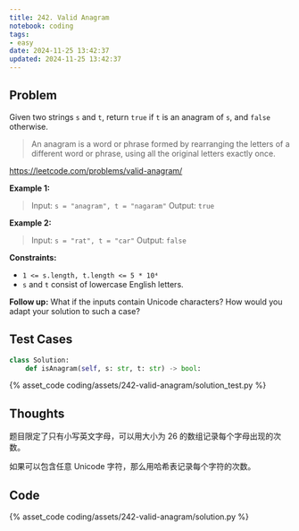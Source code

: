 ```yaml
---
title: 242. Valid Anagram
notebook: coding
tags:
- easy
date: 2024-11-25 13:42:37
updated: 2024-11-25 13:42:37
---
```

## Problem

Given two strings `s` and `t`, return `true` if `t` is an anagram of `s`, and `false` otherwise.

> An anagram is a word or phrase formed by rearranging the letters of a different word or phrase, using all the original letters exactly once.

<https://leetcode.com/problems/valid-anagram/>

**Example 1:**

> Input: `s = "anagram", t = "nagaram"`
> Output: `true`

**Example 2:**

> Input: `s = "rat", t = "car"`
> Output: `false`

**Constraints:**

- `1 <= s.length, t.length <= 5 * 10⁴`
- `s` and `t` consist of lowercase English letters.

**Follow up:** What if the inputs contain Unicode characters? How would you adapt your solution to such a case?

## Test Cases

``` python
class Solution:
    def isAnagram(self, s: str, t: str) -> bool:
```

{% asset_code coding/assets/242-valid-anagram/solution_test.py %}

## Thoughts

题目限定了只有小写英文字母，可以用大小为 26 的数组记录每个字母出现的次数。

如果可以包含任意 Unicode 字符，那么用哈希表记录每个字符的次数。

## Code

{% asset_code coding/assets/242-valid-anagram/solution.py %}
